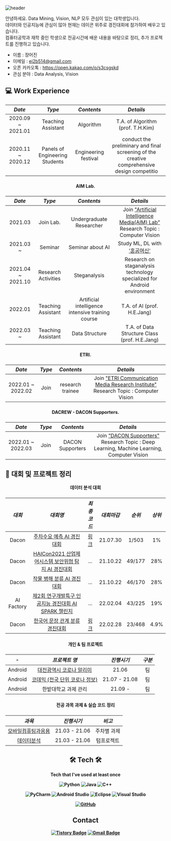 ![header](https://capsule-render.vercel.app/api?type=waving&color=61BFAD&height=300&section=header&text=Eojin%20Jang&fontSize=80&fontColor=FFFFFF)

안녕하세요. Data Mining, Vision, NLP 모두 관심이 있는 대학생입니다.   
데이터와 인공지능에 관심이 많아 현재는 데이콘 위주로 경진대회에 참가하여 배우고 있습니다.   
컴퓨터공학과 재학 중인 학생으로 전공시간에 배운 내용을 바탕으로 정리, 추가 프로젝트를 진행하고 있습니다.   

- 이름 : 장어진 <br>
- 이메일 : ej2b514@gmail.com <br>
- 오픈 카카오톡 : https://open.kakao.com/o/s3csgskd <br> 
- 관심 분야 : Data Analysis, Vision <br>
 ## 💻 Work Experience
 
###
|     *Date*      |         *Type*        |          *Contents*         |   *Details* |
|:-------------:|:-------------------:|:-------------------------:|:----------:|
|  2020.09 ~ 2021.01 | Teaching Assistant | Algorithm | T.A. of Algorithm (prof. T.H.Kim) |
|  2020.11 ~ 2020.12 | Panels of Engineering Students | Engineering festival | conduct the preliminary and final screening of the creative comprehensive design competitio |
###
 
 <div align="center"><strong>
    AIM Lab. 
</div>
 
###
|     *Date*      |         *Type*        |          *Contents*         |   *Details* |
|:-------------:|:-------------------:|:-------------------------:|:----------:|
|  2021.03      | Join Lab.         | Undergraduate Researcher | Join ["Artificial Intelligence Media(AIM) Lab"](https://sites.google.com/view/aim-lab-hbnu/)  Research Topic : Computer Vision     |
|  2021.03 ~    | Seminar             | Seminar about AI | Study ML, DL with ['혼공머신'](https://www.youtube.com/watch?v=J6wehCO_c58&list=PLVsNizTWUw7HpqmdphX9hgyWl15nobgQX)| 
|  2021.04 ~ 2021.10 | Research Activities | Steganalysis | Research on staganalysis technology specialized for Android environment |
|  2022.01      | Teaching Assistant  | Artificial intelligence intensive training course | T.A. of AI (prof. H.E.Jang) |
|  2022.03 ~    | Teaching Assistant  | Data Structure| T.A. of Data Structure Class  (prof. H.E.Jang) |
###
 
 <div align="center"><strong>
    ETRI. 
</div>

###
|     *Date*      |         *Type*        |          *Contents*         |   *Details* |
|:-------------:|:-------------------:|:-------------------------:|:----------:|
|  2022.01 ~ 2022.02 | Join          | research trainee | Join ["ETRI Communication Media Research Institute"](https://www.etri.re.kr/kor/sub6/sub6_01020101.etri?departCode=135&departInfoCode=249)  Research Topic : Computer Vision     |

###
 
 <div align="center"><strong>
    DACREW - DACON Supporters. 
</div>

###
|     *Date*      |         *Type*        |          *Contents*         |   *Details* |
|:-------------:|:-------------------:|:-------------------------:|:----------:|
|  2022.01 ~ 2022.03 | Join          | DACON Supporters | Join ["DACON Supporters"](https://dacon.io/more/notice/90)  Research Topic : Deep Learning, Machine Learning, Computer Vision    |

###
  
 
 ## 🎯 대회 및 프로젝트 정리 
<div align="center"><strong>
   데이터 분석 대회
</div>

### 
  |     *대회*     |     *대회명*     |     *최종 코드*     |     *대회마감*     |     *순위*     |     *상위*    |
  |:---:|:---------------:|:---------------:|:--------------:|:------:|:----:|
  |Dacon|[주차수요 예측 AI 경진대회](https://dacon.io/competitions/official/235745/overview/description)|[링크](https://github.com/Eojin-J/Dacon/tree/main/%EC%A3%BC%EC%B0%A8%EC%88%98%EC%9A%94%20%EA%B2%BD%EC%A7%84%EB%8C%80%ED%9A%8C)|21.07.30|1/503|1%| 
  |Dacon|[HAICon2021 산업제어시스템 보안위협 탐지 AI 경진대회](https://dacon.io/competitions/official/235757/overview/description)|...|21.10.22|49/177|28%| 
  |Dacon|[작물 병해 분류 AI 경진대회](https://dacon.io/competitions/official/235842/overview/description)|...|21.10.22|46/170|28%|
  |AI Factory|[제2회 연구개발특구 인공지능 경진대회 AI SPARK 챌린지](http://aifactory.space/competition/detail/1946)|...|22.02.04|43/225|19%|
  |Dacon|[한국어 문장 관계 분류 경진대회](https://dacon.io/competitions/official/235875/leaderboard)|[링크](https://github.com/mjkmain/Dacon-korean-NLI)|22.02.28|23/468|4.9%|<br><br>
###
 
<div align="center"><strong>
   개인 & 팀 프로젝트
</div>
 
### 
  | - |     *프로젝트 명*     |     *진행시기*     |     *구분*     |
  |:---:|:---------------:|:-------------:|:--------------:|
  |Android|[대전광역시 코로나 알리미](https://github.com/Eojin-J/Corona_D.git)|21.06|팀|
  |Android|[코데믹 (전국 단위 코로나 정보)](https://github.com/Eojin-J/projectK.git)|21.07 - 21.08|팀|
  |Android|한밭대학교 과제 관리|21.09 - |팀| <br><br>
###
 
 <div align="center"><strong>
   전공 과목 과제 & 실습 코드 정리
</div> 

###  
  |     *과목*     |     *진행시기*     |     *비고*     |
  |:--------------------:|:------------------:|:----------------:|
  |[모바일컴퓨팅과응용](https://github.com/Eojin-J/MobileCom_Andoroid)|21.03 - 21.06|주차별 과제|
  |[데이터분석](https://github.com/Eojin-J/DataAnalysis)|21.03 - 21.06|텀프로젝트| <br><br><br>
###
  
<div align=center>
 
 ## 🛠 Tech 🛠   
 Tech that I've used at least once    
 
![Python](https://img.shields.io/badge/python-3670A0?style=for-the-badge&logo=python&logoColor=ffdd54)  ![Java](https://img.shields.io/badge/java-%23ED8B00.svg?style=for-the-badge&logo=java&logoColor=white) ![C++](https://img.shields.io/badge/c++-%2300599C.svg?style=for-the-badge&logo=c%2B%2B&logoColor=white) 

![PyCharm](https://img.shields.io/badge/pycharm-143?style=for-the-badge&logo=pycharm&logoColor=black&color=black&labelColor=green) ![Android Studio](https://img.shields.io/badge/Android%20Studio-3DDC84.svg?style=for-the-badge&logo=android-studio&logoColor=white) ![Eclipse](https://img.shields.io/badge/Eclipse-FE7A16.svg?style=for-the-badge&logo=Eclipse&logoColor=white) ![Visual Studio](https://img.shields.io/badge/Visual%20Studio-5C2D91.svg?style=for-the-badge&logo=visual-studio&logoColor=white)

[![GitHub](https://img.shields.io/badge/github-%23121011.svg?style=for-the-badge&logo=github&logoColor=white)](https://github.com/Eojin-J)
  
## Contact  
[![Tistory Badge](https://img.shields.io/badge/Tech%20Blog-555263?style=flat&logoColor=white)](https://comgenie.tistory.com/)
[![Gmail Badge](https://img.shields.io/badge/Gmail-D14836?style=flat&logo=Gmail&logoColor=white)](mailto:ej2b514@gmail.com)

